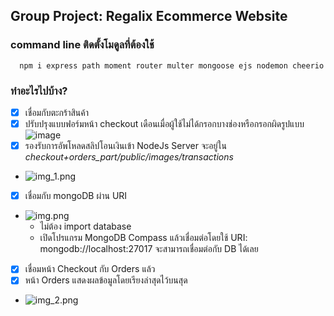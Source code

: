 ##   Group Project: Regalix Ecommerce Website

### command line ติดตั้งโมดูลที่ต้องใช้
```shell
  npm i express path moment router multer mongoose ejs nodemon cheerio
```
### ทำอะไรไปบ้าง?

- [x] เชื่อมกับตะกร้าสินค้า
- [x] ปรับปรุงแบบฟอร์มหน้า checkout เดือนเมื่อผู้ใช้ไม่ได้กรอกบางช่องหรือกรอกผิดรูปแบบ
  ![image](https://github.com/user-attachments/assets/7d8a5645-b0ef-4dcd-b23d-58758eeeea9a)
- [x] รองรับการอัพโหลดสลิปโอนเงินเข้า NodeJs Server จะอยู่ใน *checkout+orders_part/public/images/transactions*
- ![img_1.png](img_1.png)
- [x] เชื่อมกับ mongoDB ผ่าน URI
- ![img.png](img.png)
  + ไม่ต้อง import database 
  + เปิดโปรแกรม MongoDB Compass แล้วเชื่อมต่อโดยใช้ URI: mongodb://localhost:27017 จะสามารถเชื่อมต่อกับ DB ได้เลย
- [x] เชื่อมหน้า Checkout กับ Orders แล้ว
- [x] หน้า Orders แสดงผลข้อมูลโดยเรียงล่าสุดไว้บนสุด
- ![img_2.png](img_2.png)
